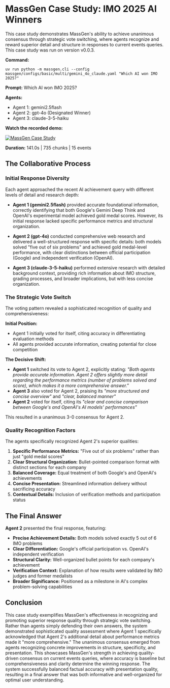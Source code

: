 # MassGen Case Study: IMO 2025 AI Winners

This case study demonstrates MassGen's ability to achieve unanimous consensus through strategic vote switching, where agents recognize and reward superior detail and structure in responses to current events queries. This case study was run on version v0.0.3.

**Command:**
```
uv run python -m massgen.cli --config massgen/configs/basic/multi/gemini_4o_claude.yaml "Which AI won IMO 2025?"
```

**Prompt:** Which AI won IMO 2025?

**Agents:**
* Agent 1: gemini2.5flash
* Agent 2: gpt-4o (Designated Winner)
* Agent 3: claude-3-5-haiku

**Watch the recorded demo:**

[![MassGen Case Study](https://img.youtube.com/vi/JxoJoHpdWjc/0.jpg)](https://www.youtube.com/watch?v=JxoJoHpdWjc)

**Duration:** 141.0s | 735 chunks | 15 events

## The Collaborative Process

### Initial Response Diversity

Each agent approached the recent AI achievement query with different levels of detail and research depth:

* **Agent 1 (gemini2.5flash)** provided accurate foundational information, correctly identifying that both Google's Gemini Deep Think and OpenAI's experimental model achieved gold medal scores. However, its initial response lacked specific performance metrics and structural organization.

* **Agent 2 (gpt-4o)** conducted comprehensive web research and delivered a well-structured response with specific details: both models solved "five out of six problems" and achieved gold medal-level performance, with clear distinctions between official participation (Google) and independent verification (OpenAI).

* **Agent 3 (claude-3-5-haiku)** performed extensive research with detailed background context, providing rich information about IMO structure, grading processes, and broader implications, but with less concise organization.

### The Strategic Vote Switch

The voting pattern revealed a sophisticated recognition of quality and comprehensiveness:

**Initial Position:**
- Agent 1 initially voted for itself, citing accuracy in differentiating evaluation methods
- All agents provided accurate information, creating potential for close competition

**The Decisive Shift:**
- **Agent 1** switched its vote to Agent 2, explicitly stating: *"Both agents provide accurate information. Agent 2 offers slightly more detail regarding the performance metrics (number of problems solved and score), which makes it a more comprehensive answer."*
- **Agent 3** also voted for Agent 2, praising its *"more structured and concise overview"* and *"clear, balanced manner"*
- **Agent 2** voted for itself, citing its *"clear and concise comparison between Google's and OpenAI's AI models' performances"*

This resulted in a unanimous 3-0 consensus for Agent 2.

### Quality Recognition Factors

The agents specifically recognized Agent 2's superior qualities:

1. **Specific Performance Metrics:** "Five out of six problems" rather than just "gold medal scores"
2. **Clear Structural Organization:** Bullet-pointed comparison format with distinct sections for each company
3. **Balanced Coverage:** Equal treatment of both Google's and OpenAI's achievements
4. **Concise Presentation:** Streamlined information delivery without sacrificing accuracy
5. **Contextual Details:** Inclusion of verification methods and participation status

## The Final Answer

**Agent 2** presented the final response, featuring:

- **Precise Achievement Details:** Both models solved exactly 5 out of 6 IMO problems
- **Clear Differentiation:** Google's official participation vs. OpenAI's independent verification
- **Structural Clarity:** Well-organized bullet points for each company's achievement
- **Verification Context:** Explanation of how results were validated by IMO judges and former medalists
- **Broader Significance:** Positioned as a milestone in AI's complex problem-solving capabilities

## Conclusion

This case study exemplifies MassGen's effectiveness in recognizing and promoting superior response quality through strategic vote switching. Rather than agents simply defending their own answers, the system demonstrated sophisticated quality assessment where Agent 1 specifically acknowledged that Agent 2's additional detail about performance metrics made it "more comprehensive." The unanimous consensus emerged from agents recognizing concrete improvements in structure, specificity, and presentation. This showcases MassGen's strength in achieving quality-driven consensus on current events queries, where accuracy is baseline but comprehensiveness and clarity determine the winning response. The system successfully balanced factual accuracy with presentation quality, resulting in a final answer that was both informative and well-organized for optimal user understanding.
